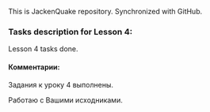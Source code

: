 This is JackenQuake repository.
Synchronized with GitHub.

### Tasks description for Lesson 4:

Lesson 4 tasks done.

#### Комментарии:

Задания к уроку 4 выполнены.

Работаю с Вашими исходниками.